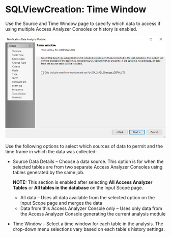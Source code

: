 # SQLViewCreation: Time Window

Use the Source and Time Window page to specify which data to access if using multiple Access Analyzer Consoles or history is enabled.

![View and Table Creation Analysis Module wizard Source and Time Window page](../../../../../../static/img/product_docs/accessanalyzer/enterpriseauditor/admin/analysis/notification/timewindow.webp)

Use the following options to select which sources of data to permit and the time frame in which the data was collected:

- Source Data Details – Choose a data source. This option is for when the selected tables are from two separate Access Analyzer Consoles using tables generated by the same job.

  __NOTE:__ This section is enabled after selecting __All Access Analyzer Tables__ or __All tables in the database__ on the Input Scope page.

  - All data – Uses all data available from the selected option on the Input Scope page and merges the data
  - Data from this Access Analyzer Console only – Uses only data from the Access Analyzer Console generating the current analysis module
- Time Window – Select a time window for each table in the analysis. The drop-down menu selections vary based on each table's history settings.
